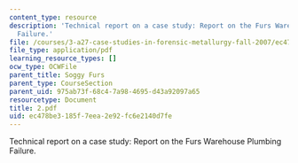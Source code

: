 ```yaml
---
content_type: resource
description: 'Technical report on a case study: Report on the Furs Warehouse Plumbing
  Failure.'
file: /courses/3-a27-case-studies-in-forensic-metallurgy-fall-2007/ec478be3185f7eea2e92fc6e2140d7fe_2.pdf
file_type: application/pdf
learning_resource_types: []
ocw_type: OCWFile
parent_title: Soggy Furs
parent_type: CourseSection
parent_uid: 975ab73f-68c4-7a98-4695-d43a92097a65
resourcetype: Document
title: 2.pdf
uid: ec478be3-185f-7eea-2e92-fc6e2140d7fe
---
```

Technical report on a case study: Report on the Furs Warehouse Plumbing Failure.

